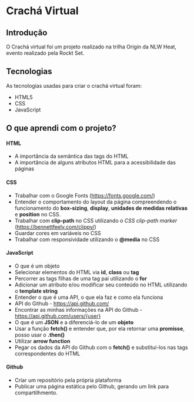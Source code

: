 # Crachá Virtual

## Introdução
O Crachá virtual foi um projeto realizado na trilha Origin da NLW Heat, evento realizado pela Rockt Set.

## Tecnologias
As tecnologias usadas para criar o crachá virtual foram:

* HTML5
* CSS
* JavaScript

## O que aprendi com o projeto?

#### HTML
* A importância da semântica das tags do HTML
* A importância de alguns atributos HTML para a acessibilidade das páginas

#### CSS
* Trabalhar com o Google Fonts (https://fonts.google.com/)
* Entender o comportamento do layout da página compreendendo o funcionamento do **box-sizing**, **display**, **unidades de medidas relativas** e **position** no CSS. 
* Trabalhar com **clip-path** no CSS utilizando o _CSS clip-path marker_ (https://bennettfeely.com/clippy/)
* Guardar cores em variáveis no CSS
* Trabalhar com responsividade utilizando o **@media** no CSS

#### JavaScript
* O que é um objeto
* Selecionar elementos do HTML via **id**, **class** ou **tag**
* Percorrer as tags filhas de uma tag pai utilizando o **for**
* Adicionar um atributo e/ou modificar seu conteúdo no HTML utilizando o **template string**
* Entender o que é uma API, o que ela faz e como ela funciona
* API do Github - https://api.github.com/
* Encontrar as minhas informações na API do Github - https://api.github.com/users/{user}
* O que é um **JSON** e a diferenciá-lo de um **objeto**
* Usar a função **fetch()** e entender que, por ela retornar uma **promisse**, posso usar o **.then()**
* Utilizar **arrow function**
* Pegar os dados da API do Github com o **fetch()** e substituí-los nas tags correspondentes do HTML

#### Github
* Criar um repositório pela própria plataforma
* Publicar uma página estática pelo Github, gerando um link para compartilhmento.
